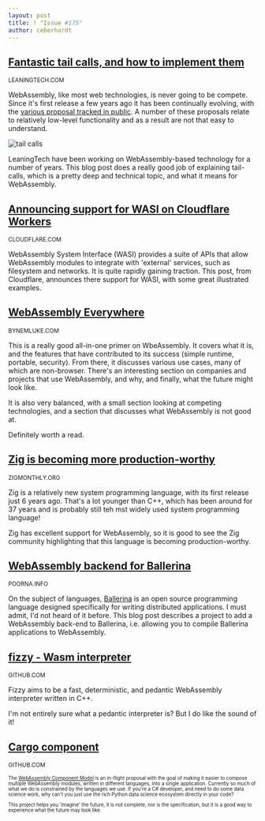 ```yaml
---
layout: post
title: ! "Issue #175"
author: ceberhardt
---
```


## [Fantastic tail calls, and how to implement them](https://leaningtech.com/fantastic-tail-calls-and-how-to-implement-them/)

<small>LEANINGTECH.COM</small>

WebAssembly, like most web technologies, is never going to be compete. Since it's first release a few years ago it has been continually evolving, with the [various proposal tracked in public](https://github.com/WebAssembly/proposals). A number of these proposals relate to relatively low-level functionality and as a result are not that easy to understand.

![tail calls](https://wasmweekly.news/img/175.png)

LeaningTech have been working on WebAssembly-based technology for a number of years. This blog post does a really good job of explaining tail-calls, which is a pretty deep and technical topic, and what it means for WebAssembly.

## [Announcing support for WASI on Cloudflare Workers](https://blog.cloudflare.com/announcing-wasi-on-workers/)

<small>CLOUDFLARE.COM</small>

WebAssembly System Interface (WASI) provides a suite of APIs that allow WebAssembly modules to integrate with 'external' services, such as filesystem and networks. It is quite rapidly gaining traction. This post, from Cloudflare, announces there support for WASI, with some great illustrated examples.

## [WebAssembly Everywhere](https://byrnemluke.com/posts/webassembly)

<small>BYNEMLUKE.COM</small>

This is a really good all-in-one primer on WbeAssembly. It covers what it is, and the features that have contributed to its success (simple runtime, portable, security). From there, it discusses various use cases, many of which are non-browser. There's an interesting section on companies and projects that use WebAssembly, and why, and finally, what the future might look like.

It is also very balanced, with a small section looking at competing technologies, and a section that discusses what WebAssembly is not good at.

Definitely worth a read.

## [Zig is becoming more production-worthy](https://zigmonthly.org/letters/2022/may-june/)

<small>ZIGMONTHLY.ORG</small>

Zig is a relatively new system programming language, with its first release just 6 years ago. That's a lot younger than C++, which has been around for 37 years and is probably still teh mst widely used system programming language!

Zig has excellent support for WebAssembly, so it is good to see the Zig community highlighting that this language is becoming production-worthy.

## [WebAssembly backend for Ballerina](https://poorna.info/posts/wasm-backend/)

<small>POORNA.INFO</small>

On the subject of languages, [Ballerina](https://github.com/ballerina-platform/ballerina-lang) is an open source programming language designed specifically for writing distributed applications. I must admit, I'd not heard of it before. This blog post describes a project to add a WebAssembly back-end to Ballerina, i.e. allowing you to compile Ballerina applications to WebAssembly.

## [fizzy - Wasm interpreter](https://github.com/wasmx/fizzy)

<small>GITHUB.COM</small>

Fizzy aims to be a fast, deterministic, and pedantic WebAssembly interpreter written in C++.

I'm not entirely sure what a pedantic interpreter is? But I do like the sound of it!

## [Cargo component](https://github.com/bytecodealliance/cargo-component)

<small>GITHUB.COM<small>

The [WebAssembly Component Model](https://github.com/WebAssembly/component-model) is an in-flight proposal with the goal of making it easier to compose multiple WebAssembly modules, written in different languages, into a single application. Currently so much of what we do is constrained by the languages we use. If you're a C# developer, and need to do some data science work, why can't you just use the rich Python data science ecosystem directly in your code? 

This project helps you 'imagine' the future, it is not complete, nor is the specification, but it is a good way to experience what the future may look like.
